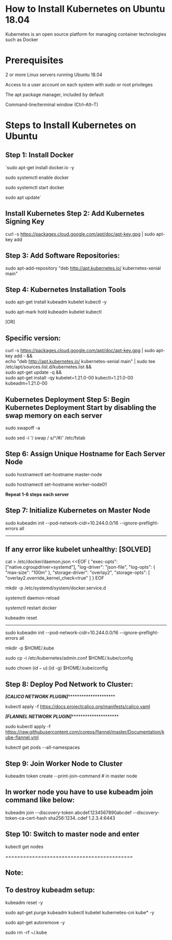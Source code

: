How to Install Kubernetes on Ubuntu 18.04
=========================================

Kubernetes is an open source platform for managing container technologies such as Docker

Prerequisites
=============
2 or more Linux servers running Ubuntu 18.04

Access to a user account on each system with sudo or root privileges

The apt package manager, included by default

Command-line/terminal window (Ctrl–Alt–T)


Steps to Install Kubernetes on Ubuntu
=====================================
Step 1: Install Docker
----------------------
`sudo apt-get install docker.io -y

sudo systemctl enable docker

sudo systemctl start docker

sudo apt update`

Install Kubernetes
Step 2: Add Kubernetes Signing Key
--------------------------------------
curl -s https://packages.cloud.google.com/apt/doc/apt-key.gpg | sudo apt-key add


Step 3: Add Software Repositories:
----------------------------------
sudo apt-add-repository "deb http://apt.kubernetes.io/ kubernetes-xenial main"


Step 4: Kubernetes Installation Tools
---------------------------------------
sudo apt-get install kubeadm kubelet kubectl -y

sudo apt-mark hold kubeadm kubelet kubectl

[OR]

Specific version:
-----------------
curl -s https://packages.cloud.google.com/apt/doc/apt-key.gpg | sudo apt-key add - && \
  echo "deb http://apt.kubernetes.io/ kubernetes-xenial main" | sudo tee /etc/apt/sources.list.d/kubernetes.list && \
  sudo apt-get update -q && \
  sudo apt-get install -qy kubelet=1.21.0-00 kubectl=1.21.0-00 kubeadm=1.21.0-00



Kubernetes Deployment
Step 5: Begin Kubernetes Deployment
Start by disabling the swap memory on each server
---------------------------------------------------
sudo swapoff -a

sudo sed -i '/ swap / s/^/#/' /etc/fstab


Step 6: Assign Unique Hostname for Each Server Node 
----------------------------------------------------
sudo hostnamectl set-hostname master-node

sudo hostnamectl set-hostname worker-node01

********************Repeat 1-6 steps each server********************

Step 7: Initialize Kubernetes on Master Node
--------------------------------------------
sudo kubeadm init --pod-network-cidr=10.244.0.0/16 --ignore-preflight-errors all


---------------------------------------------------------------------------------------------------------
If any error like kubelet unhealthy:  [SOLVED]
----------------------------------------------
cat > /etc/docker/daemon.json <<EOF
{
  "exec-opts": ["native.cgroupdriver=systemd"],
  "log-driver": "json-file",
  "log-opts": {
    "max-size": "100m"
  },
  "storage-driver": "overlay2",
  "storage-opts": [
    "overlay2.override_kernel_check=true"
  ]
}
EOF

mkdir -p /etc/systemd/system/docker.service.d

systemctl daemon-reload

systemctl restart docker

kubeadm reset 

---------------------------------------------------------------------------------------------------------


sudo kubeadm init --pod-network-cidr=10.244.0.0/16 --ignore-preflight-errors all

mkdir -p $HOME/.kube

sudo cp -i /etc/kubernetes/admin.conf $HOME/.kube/config

sudo chown $(id -u):$(id -g) $HOME/.kube/config


Step 8: Deploy Pod Network to Cluster:
---------------------------------------
*******************[CALICO NETWORK PLUGIN]****************************************

kubectl apply -f https://docs.projectcalico.org/manifests/calico.yaml


*******************[FLANNEL NETWORK PLUGIN]****************************************

sudo kubectl apply -f https://raw.githubusercontent.com/coreos/flannel/master/Documentation/kube-flannel.yml


kubectl get pods --all-namespaces



Step 9: Join Worker Node to Cluster
------------------------------------

kubeadm token create --print-join-command      # in master node

In worker node you have to use kubeadm join command like below:
---------------------------------------------------------------

kubeadm join --discovery-token abcdef.1234567890abcdef --discovery-token-ca-cert-hash sha256:1234..cdef 1.2.3.4:6443


Step 10: Switch to master node and enter
----------------------------------------

kubectl get nodes




===========================================

Note:
-----
To destroy kubeadm setup:
-------------------------

kubeadm reset -y

sudo apt-get purge kubeadm kubectl kubelet kubernetes-cni kube* -y

sudo apt-get autoremove -y

sudo rm -rf ~/.kube
